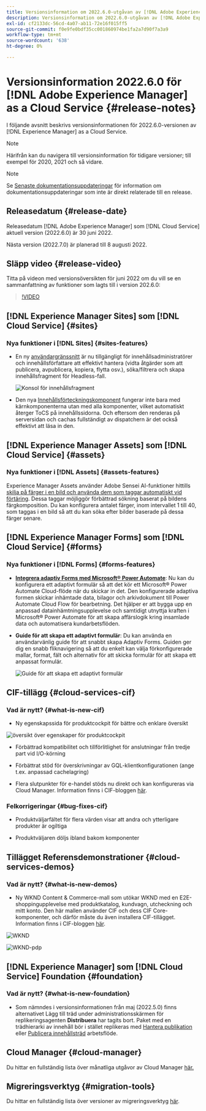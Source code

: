 ```yaml
---
title: Versionsinformation om 2022.6.0-utgåvan av [!DNL Adobe Experience Manager] as a Cloud Service.
description: Versionsinformation om 2022.6.0-utgåvan av [!DNL Adobe Experience Manager] as a Cloud Service.
exl-id: cf2133dc-56cd-4a07-ab11-72e16f015ff5
source-git-commit: f0e9fe0bdf35cc001860974be1fa2a7d90f7a3a9
workflow-type: tm+mt
source-wordcount: '638'
ht-degree: 0%

---
```


# Versionsinformation 2022.6.0 för [!DNL Adobe Experience Manager] as a Cloud Service {#release-notes}

I följande avsnitt beskrivs versionsinformationen för 2022.6.0-versionen av [!DNL Experience Manager] as a Cloud Service.

>[!NOTE]
>
>Härifrån kan du navigera till versionsinformation för tidigare versioner; till exempel för 2020, 2021 och så vidare.

>[!NOTE]
>
>Se [Senaste dokumentationsuppdateringar](https://experienceleague.adobe.com/docs/experience-manager-release-information/aem-release-updates/doc-updates/documentation-updates.html) för information om dokumentationsuppdateringar som inte är direkt relaterade till en release.

## Releasedatum {#release-date}

Releasedatum [!DNL Adobe Experience Manager] som [!DNL Cloud Service] aktuell version (2022.6.0) är 30 juni 2022.

Nästa version (2022.7.0) är planerad till 8 augusti 2022.

## Släpp video {#release-video}

Titta på videon med versionsöversikten för juni 2022 om du vill se en sammanfattning av funktioner som lagts till i version 202.6.0:

>[!VIDEO](https://video.tv.adobe.com/v/344308/?quality=12)

## [!DNL Experience Manager Sites] som [!DNL Cloud Service] {#sites}

### Nya funktioner i [!DNL Sites] {#sites-features}

* En ny [användargränssnitt](/help/sites-cloud/administering/content-fragments/content-fragments-console.md) är nu tillgängligt för innehållsadministratörer och innehållsförfattare att effektivt hantera (vidta åtgärder som att publicera, avpublicera, kopiera, flytta osv.), söka/filtrera och skapa innehållsfragment för Headless-fall.

  ![Konsol för innehållsfragment](/help/release-notes/assets/cf-ui.png)

* Den nya [Innehållsförteckningskomponent](https://experienceleague.adobe.com/docs/experience-manager-core-components/using/components/tableofcontents.html) fungerar inte bara med kärnkomponenterna utan med alla komponenter, vilket automatiskt återger ToCS på innehållssidorna. Och eftersom den renderas på serversidan och cachas fullständigt av dispatchern är det också effektivt att läsa in den.

## [!DNL Experience Manager Assets] som [!DNL Cloud Service] {#assets}

### Nya funktioner i [!DNL Assets] {#assets-features}

Experience Manager Assets använder Adobe Sensei AI-funktioner hittills [skilja på färger i en bild och använda dem som taggar automatiskt vid förtäring](/help/assets/color-tag-images.md). Dessa taggar möjliggör förbättrad sökning baserat på bildens färgkomposition. Du kan konfigurera antalet färger, inom intervallet 1 till 40, som taggas i en bild så att du kan söka efter bilder baserade på dessa färger senare.

## [!DNL Experience Manager Forms] som [!DNL Cloud Service] {#forms}

### Nya funktioner i [!DNL Forms] {#forms-features}

* **[Integrera adaptiv Forms med Microsoft® Power Automate](/help/forms/forms-microsoft-power-automate-integration.md)**: Nu kan du konfigurera ett adaptivt formulär så att det kör ett Microsoft® Power Automate Cloud-flöde när du skickar in det. Den konfigurerade adaptiva formen skickar inhämtade data, bilagor och arkivdokument till Power Automate Cloud Flow för bearbetning. Det hjälper er att bygga upp en anpassad datainhämtningsupplevelse och samtidigt utnyttja kraften i Microsoft® Power Automate för att skapa affärslogik kring insamlade data och automatisera kundarbetsflöden.

* **Guide för att skapa ett adaptivt formulär**: Du kan använda en användarvänlig guide för att snabbt skapa Adaptiv Forms. Guiden ger dig en snabb fliknavigering så att du enkelt kan välja förkonfigurerade mallar, format, fält och alternativ för att skicka formulär för att skapa ett anpassat formulär.

  ![Guide för att skapa ett adaptivt formulär](/help/release-notes/assets/wizard.png)

## CIF-tillägg {#cloud-services-cif}

### Vad är nytt? {#what-is-new-cif}

* Ny egenskapssida för produktcockpit för bättre och enklare översikt

![översikt över egenskaper för produktcockpit](/help/assets/CIF/product_cockpit_properties_overview.png)

* Förbättrad kompatibilitet och tillförlitlighet för anslutningar från tredje part vid I/O-körning

* Förbättrat stöd för överskrivningar av GQL-klientkonfigurationen (ange t.ex. anpassad cachelagring)

* Flera slutpunkter för e-handel stöds nu direkt och kan konfigureras via Cloud Manager. Information finns i CIF-bloggen [här](https://medium.com/adobetech/use-aem-as-a-cloud-service-with-multiple-adobe-commerce-systems-9295612a9554).


### Felkorrigeringar {#bug-fixes-cif}

* Produktväljarfältet för flera värden visar att andra och ytterligare produkter är ogiltiga

* Produktväljaren döljs ibland bakom komponenter

## Tillägget Referensdemonstrationer {#cloud-services-demos}

### Vad är nytt? {#what-is-new-demos}

* Ny WKND Content &amp; Commerce-mall som utökar WKND med en E2E-shoppingupplevelse med produktkatalog, kundvagn, utcheckning och mitt konto. Den här mallen använder CIF och dess CIF Core-komponenter, och därför måste du även installera CIF-tillägget. Information finns i CIF-bloggen [här](https://medium.com/adobetech/learn-how-to-create-a-shoppable-experience-with-the-new-wknd-reference-site-and-cif-b3b2c161f67e).

![WKND](/help/assets/CIF/wknd_shop.png)

![WKND-pdp](/help/assets/CIF/wknd_pdp.png)

## [!DNL Experience Manager] som [!DNL Cloud Service] Foundation {#foundation}

### Vad är nytt? {#what-is-new-foundation}

* Som nämndes i versionsinformationen från maj (2022.5.0) finns alternativet Lägg till träd under administrationsskärmen för replikeringsagenten **Distribuera** har tagits bort. Paket med en trädhierarki av innehåll bör i stället replikeras med [Hantera publikation](/help/operations/replication.md#manage-publication) eller [Publicera innehållsträd](/help/operations/replication.md#manage-publication#publish-content-tree-workflow) arbetsflöde.

## Cloud Manager {#cloud-manager}

Du hittar en fullständig lista över månatliga utgåvor av Cloud Manager [här.](/help/implementing/cloud-manager/release-notes/current.md)

## Migreringsverktyg {#migration-tools}

Du hittar en fullständig lista över versioner av migreringsverktyg [här](/help/journey-migration/release-notes/release-notes-migration-tools-current.md).
